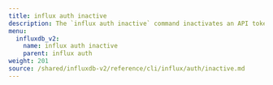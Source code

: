 ```yaml
---
title: influx auth inactive
description: The `influx auth inactive` command inactivates an API token in InfluxDB.
menu:
  influxdb_v2:
    name: influx auth inactive
    parent: influx auth
weight: 201
source: /shared/influxdb-v2/reference/cli/influx/auth/inactive.md
---
```


<!-- The content for this file is located at
// SOURCE content/shared/influxdb-v2/reference/cli/influx/auth/inactive.md -->
